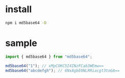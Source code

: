 # install

```sh
npm i md5base64 -D
```

# sample

```ts
import { md5base64 } from "md5base64";

md5base64("1"); // xMpCOKC5I4INzFCab3WEmw==
md5base64("abcdefgh"); // 6NxAgbE0NLRRiacgt3toGA==
```
